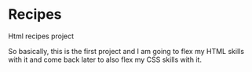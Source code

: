 # Recipes
Html recipes project

So basically, this is the first project and I am going to flex my HTML skills with it and come back later to also flex my CSS skills with it.

